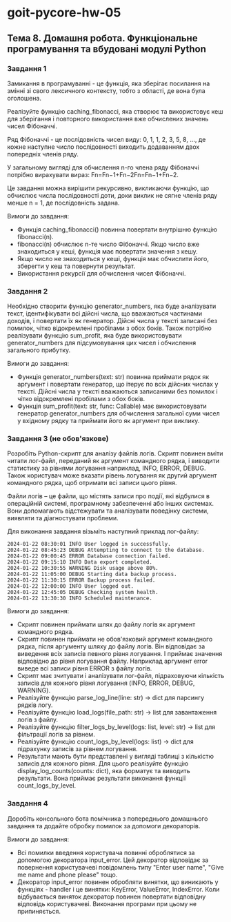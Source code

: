 # goit-pycore-hw-05
## Тема 8. Домашня робота. Функціональне програмування та вбудовані модулі Python

### Завдання 1

Замикання в програмуванні - це функція, яка зберігає посилання на змінні зі свого лексичного контексту, тобто з області, де вона була оголошена.

Реалізуйте функцію caching_fibonacci, яка створює та використовує кеш для зберігання і повторного використання вже обчислених значень чисел Фібоначчі.


Ряд Фібоначчі - це послідовність чисел виду: 0, 1, 1, 2, 3, 5, 8, ..., де кожне наступне число послідовності виходить додаванням двох попередніх членів ряду.

У загальному вигляді для обчислення n-го члена ряду Фібоначчі потрібно вирахувати вираз: Fn=Fn−1+Fn−2Fn​=Fn−1​+Fn−2​.

Це завдання можна вирішити рекурсивно, викликаючи функцію, що обчислює числа послідовності доти, доки виклик не сягне членів ряду менше n = 1, де послідовність задана.


Вимоги до завдання:

*    Функція caching_fibonacci() повинна повертати внутрішню функцію fibonacci(n).
*    fibonacci(n) обчислює n-те число Фібоначчі. Якщо число вже знаходиться у кеші, функція має повертати значення з кешу.
*    Якщо число не знаходиться у кеші, функція має обчислити його, зберегти у кеш та повернути результат.
*    Використання рекурсії для обчислення чисел Фібоначчі.

### Завдання 2

Необхідно створити функцію generator_numbers, яка буде аналізувати текст, ідентифікувати всі дійсні числа, що вважаються частинами доходів, і повертати їх як генератор. Дійсні числа у тексті записані без помилок, чітко відокремлені пробілами з обох боків. Також потрібно реалізувати функцію sum_profit, яка буде використовувати generator_numbers для підсумовування цих чисел і обчислення загального прибутку.


Вимоги до завдання:

*    Функція generator_numbers(text: str) повинна приймати рядок як аргумент і повертати генератор, що ітерує по всіх дійсних числах у тексті. Дійсні числа у тексті вважаються записаними без помилок і чітко відокремлені пробілами з обох боків.
*    Функція sum_profit(text: str, func: Callable) має використовувати генератор generator_numbers для обчислення загальної суми чисел у вхідному рядку та приймати його як аргумент при виклику.

### Завдання 3 (не обов'язкове)

Розробіть Python-скрипт для аналізу файлів логів. Скрипт повинен вміти читати лог-файл, переданий як аргумент командного рядка, і виводити статистику за рівнями логування наприклад, INFO, ERROR, DEBUG. Також користувач може вказати рівень логування як другий аргумент командного рядка, щоб отримати всі записи цього рівня.


Файли логів – це файли, що містять записи про події, які відбулися в операційній системі, програмному забезпеченні або інших системах. Вони допомагають відстежувати та аналізувати поведінку системи, виявляти та діагностувати проблеми.


Для виконання завдання візьміть наступний приклад лог-файлу:

    2024-01-22 08:30:01 INFO User logged in successfully.
    2024-01-22 08:45:23 DEBUG Attempting to connect to the database.
    2024-01-22 09:00:45 ERROR Database connection failed.
    2024-01-22 09:15:10 INFO Data export completed.
    2024-01-22 10:30:55 WARNING Disk usage above 80%.
    2024-01-22 11:05:00 DEBUG Starting data backup process.
    2024-01-22 11:30:15 ERROR Backup process failed.
    2024-01-22 12:00:00 INFO User logged out.
    2024-01-22 12:45:05 DEBUG Checking system health.
    2024-01-22 13:30:30 INFO Scheduled maintenance.


Вимоги до завдання:

*    Скрипт повинен приймати шлях до файлу логів як аргумент командного рядка.
*    Скрипт повинен приймати не обов'язковий аргумент командного рядка, після аргументу шляху до файлу логів. Він відповідає за виведення всіх записів певного рівня логування. І приймає значення відповідно до рівня логування файлу. Наприклад аргумент error виведе всі записи рівня ERROR з файлу логів.
*    Скрипт має зчитувати і аналізувати лог-файл, підраховуючи кількість записів для кожного рівня логування (INFO, ERROR, DEBUG, WARNING).
*    Реалізуйте функцію parse_log_line(line: str) -> dict для парсингу рядків логу.
*    Реалізуйте функцію load_logs(file_path: str) -> list для завантаження логів з файлу.
*    Реалізуйте функцію filter_logs_by_level(logs: list, level: str) -> list для фільтрації логів за рівнем.
*    Реалізуйте функцію count_logs_by_level(logs: list) -> dict для підрахунку записів за рівнем логування.
*    Результати мають бути представлені у вигляді таблиці з кількістю записів для кожного рівня. Для цього реалізуйте функцію display_log_counts(counts: dict), яка форматує та виводить результати. Вона приймає результати виконання функції count_logs_by_level.

### Завдання 4

Доробіть консольного бота помічника з попереднього домашнього завдання та додайте обробку помилок за допомоги декораторів.


Вимоги до завдання:

*    Всі помилки введення користувача повинні оброблятися за допомогою декоратора input_error. Цей декоратор відповідає за повернення користувачеві повідомлень типу "Enter user name", "Give me name and phone please" тощо.
*    Декоратор input_error повинен обробляти винятки, що виникають у функціях - handler і це винятки: KeyError, ValueError, IndexError. Коли відбувається виняток декоратор повинен повертати відповідну відповідь користувачеві. Виконання програми при цьому не припиняється.

